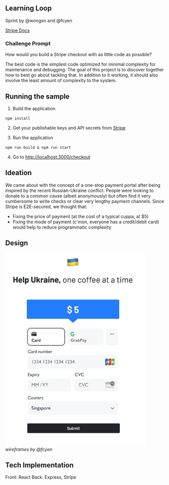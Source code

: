 ## Learning Loop

Sprint by @wongsn and @fcyen

[Stripe Docs](https://stripe.com/docs/checkout/quickstart?client=next)

### Challenge Prompt

How would you build a Stripe checkout with as little code as possible?

The best code is the simplest code optimized for minimal complexity for maintenance and debugging. The goal of this project is to discover together how to best go about tackling that. In addition to it working, it should also involve the least amount of complexity to the system.

## Running the sample

1. Build the application

```
npm install
```

2. Get your publishable keys and API secrets from [Stripe]('https://dashboard.stripe.com/apikeys')

3. Run the application

```
npm run build & npm run start
```

4. Go to [http://localhost:3000/checkout](http://localhost:3000/checkout)

## Ideation

We came about with the concept of a one-stop payment portal after being inspired by the recent Russian-Ukraine conflict. People were looking to donate to a common cause (albeit anonymously) but often find it very cumbersome to write checks or clear very lengthy payment channels. Since Stripe is E2E-secured, we thought that:

- Fixing the price of payment (at the cost of a typical cuppa, at $5)
- Fixing the mode of payment (c'mon, everyone has a credit/debit card)
  would help to reduce programmatic complexity

## Design

![demo](./public/demo.png)
_wireframes by @fcyen_

## Tech Implementation

Front: React
Back: Express, Stripe
